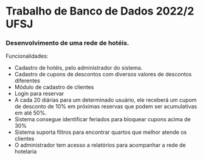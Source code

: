 
# Trabalho de Banco de Dados 2022/2 UFSJ

### Desenvolvimento de uma rede de hotéis.
Funcionalidades:
- Cadastro de hotéis, pelo administrador do sistema.
- Cadastro de cupons de descontos com diversos valores de descontos diferentes
- Módulo de cadastro de clientes
- Login para reservar
- A cada 20 diárias para um determinado usuário, ele receberá um cupom de desconto de 10% em próximas reservas que podem ser acumulativas em até 50%.
- Sistema consegue identificar feriados para bloquear cupons acima de 30%
- Sistema suporta filtros para encontrar quartos que melhor atende os clientes
- O administrador tem acesso a relatórios para acompanhar a rede de hotelaria
